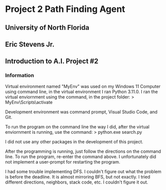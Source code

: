 # Project 2 Path Finding Agent
## University of North Florida
## Eric Stevens Jr.
## Introduction to A.I. Project #2

### Information
Virtual environment named "MyEnv" was used on my Windows 11 Computer using command line, in the virtual environment I ran Python 3.11.0. I ran the virtual enviornment using the command, in the project folder:
    > MyEnv\Scripts\activate

Development environment was command prompt, Visual Studio Code, and Git.

To run the program on the command line the way I did, after the virtual enviornment is running, use the command:
    > python.exe search.py

I did not use any other packages in the development of this project.

After the programming is running, just follow the directions on the command line. To run the program, re-enter the command above. I unfortunately did not implement a user-prompt for restarting the program.

I had some trouble implementing DFS. I couldn't figure out what the problem is before the deadline. It is almost mirroring BFS, but not exactly. I tried different directions, neighbors, stack code, etc. I couldn't figure it out.